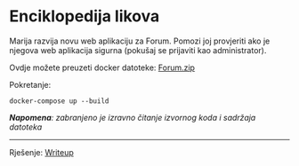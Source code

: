 # Enciklopedija likova
Marija razvija novu web aplikaciju za Forum. Pomozi joj provjeriti ako je njegova web aplikacija sigurna (pokušaj se prijaviti kao administrator).

Ovdje možete preuzeti docker datoteke: [Forum.zip](https://github.com/fnovak22/ctf-zavrsni/raw/refs/heads/main/Zadaci/Web%20eksploatacija/Forum/Datoteke/Forum.zip)

Pokretanje:
```
docker-compose up --build
```

_**Napomena**: zabranjeno je izravno čitanje izvornog koda i sadržaja datoteka_

---

Rješenje: [Writeup](https://github.com/fnovak22/ctf-zavrsni/tree/main/Zadaci/Web%20eksploatacija/Forum/Writeup)
